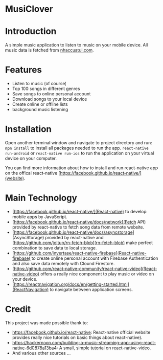 # MusiClover

# Introduction
A simple music application to listen to music on your mobile device.
All music data is fetched from [nhaccuatui.com](nhaccuatui.com).

# Features
* Listen to music (of course)
* Top 100 songs in different genres
* Save songs to online personal account
* Download songs to your local device
* Create online or offline lists
* background music listening

# Installation
Open another terminal window and navigate to project directory and run:
`npm install` to install all packages needed to run the app.
`react-native run-android` or `react-native run-ios` to run the application on your virtual device on your computer.

You can find more information about how to install and run react-native app on the offical react-native [https://facebook.github.io/react-native/](website).

# Main Technology
* [https://facebook.github.io/react-native/](React-native) to develop mobile apps by JavaScript. 
* [https://facebook.github.io/react-native/docs/network](Fetch API) provided by react-native to fetch song data from remote website.
* [https://facebook.github.io/react-native/docs/asyncstorage] (AsyncStorage) provided by react-native and [https://github.com/joltup/rn-fetch-blob](rn-fetch-blob) make perfect combination to save data to local storage.
* [https://github.com/invertase/react-native-firebase](React-native-firebase) to create online personal account with Firebase Authentication and also save data remotely with Clound Firestore.
* [https://github.com/react-native-community/react-native-video](React-native-video) offers a really nice component to play music or video on your device.
* [https://reactnavigation.org/docs/en/getting-started.html](ReactNavigation) to navigate between application screens.

# Credit 
This project was made possible thank to:
* https://facebook.github.io/react-native: React-native official website provides really nice tutorials on basic things about react-native).
* https://hackernoon.com/building-a-music-streaming-app-using-react-native-6d0878a13ba4: A small, simple tutorial on react-native-video.
* And various other sources ...

